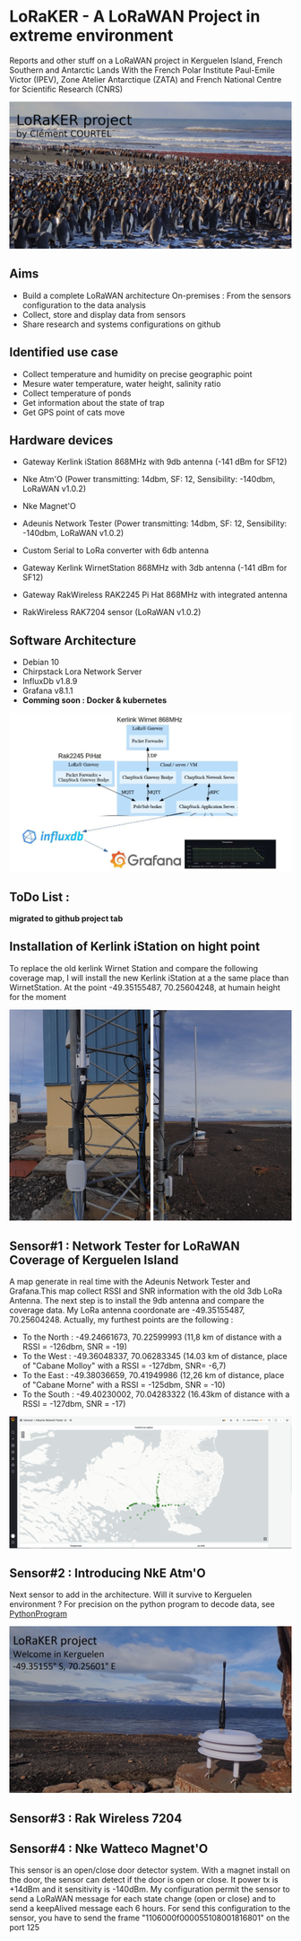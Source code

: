 # LoRaKER - A LoRaWAN Project in extreme environment

Reports and other stuff on a LoRaWAN project in Kerguelen Island, French Southern and Antarctic Lands
With the French Polar Institute Paul-Emile Victor (IPEV), Zone Atelier Antarctique (ZATA) and French National Centre for Scientific Research (CNRS)


![Manchots](./media/intro.JPG)

## Aims

- Build a complete LoRaWAN architecture On-premises : From the sensors configuration to the data analysis
- Collect, store and display data from sensors
- Share research and systems configurations on github

## Identified use case

- Collect temperature and humidity on precise geographic point
- Mesure water temperature, water height, salinity ratio 
- Collect temperature of ponds
- Get information about the state of trap
- Get GPS point of cats move

## Hardware devices

- Gateway Kerlink iStation 868MHz with 9db antenna (-141 dBm for SF12)
- Nke Atm'O (Power transmitting: 14dbm, SF: 12, Sensibility: -140dbm, LoRaWAN v1.0.2)
- Nke Magnet'O
- Adeunis Network Tester (Power transmitting: 14dbm, SF: 12, Sensibility: -140dbm, LoRaWAN v1.0.2)
- Custom Serial to LoRa converter with 6db antenna

- Gateway Kerlink WirnetStation 868MHz with 3db antenna (-141 dBm for SF12)
- Gateway RakWireless RAK2245 Pi Hat 868MHz with integrated antenna
- RakWireless RAK7204 sensor (LoRaWAN v1.0.2)
	
## Software Architecture

- Debian 10
- Chirpstack Lora Network Server
- InfluxDb v1.8.9
- Grafana v8.1.1
- **Comming soon : Docker & kubernetes**

![Schema](./media/schema.jpg)

## ToDo List :

**migrated to github project tab**

## Installation of Kerlink iStation on hight point

To replace the old kerlink Wirnet Station and compare the following coverage map, I will install the new Kerlink iStation at a the same place than WirnetStation.
At the point -49.35155487, 70.25604248, at humain height for the moment

![Photo](./media/kerlinkistation3.JPG)

## Sensor#1 : Network Tester for LoRaWAN Coverage of Kerguelen Island

A map generate in real time with the Adeunis Network Tester and Grafana.This map collect RSSI and SNR information with the old 3db LoRa Antenna. The next step is to install the 9db antenna and compare the coverage data. 
My LoRa antenna coordonate are -49.35155487, 70.25604248. Actually, my furthest points are the following : 
 - To the North : -49.24661673, 70.22599993 (11,8 km of distance with a RSSI = -126dbm, SNR = -19)
 - To the West : -49.36048337, 70.06283345 (14.03 km of distance, place of "Cabane Molloy" with a RSSI = -127dbm, SNR= -6,7)
 - To the East : -49.38036659, 70.41949986 (12,26 km of distance, place of "Cabane Morne" with a RSSI = -125dbm, SNR = -10)
 - To the South : -49.40230002, 70.04283322 (16.43km of distance with a RSSI = -127dbm, SNR = -17)

![Map](./media/grafanaLoRaMap4.png)

## Sensor#2 : Introducing NkE Atm'O

Next sensor to add in the architecture. Will it survive to Kerguelen environment ? For precision on the python program to decode data, see [PythonProgram](https://github.com/ClemCrt2/Codec-Report-Batch-Python) 

![NkESensor](./media/CapteurNKEinKerguelen2.jpg)

## Sensor#3 : Rak Wireless 7204

## Sensor#4 : Nke Watteco Magnet'O

This sensor is an open/close door detector system. With a magnet install on the door, the sensor can detect if the door is open or close. It power tx is +14dBm and it sensitivity is -140dBm. 
My configuration permit the sensor to send a LoRaWAN message for each state change (open or close) and to send a keepAlived message each 6 hours. For send this configuration to the sensor, you have to send the frame "1106000f000055108001816801" on the port 125
